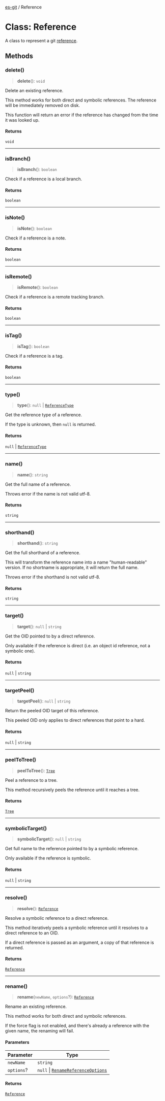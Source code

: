 [es-git](../globals.md) / Reference

# Class: Reference

A class to represent a git [reference][1].

[1]: https://git-scm.com/book/en/Git-Internals-Git-References

## Methods

### delete()

> **delete**(): `void`

Delete an existing reference.

This method works for both direct and symbolic references. The reference
will be immediately removed on disk.

This function will return an error if the reference has changed from the
time it was looked up.

#### Returns

`void`

***

### isBranch()

> **isBranch**(): `boolean`

Check if a reference is a local branch.

#### Returns

`boolean`

***

### isNote()

> **isNote**(): `boolean`

Check if a reference is a note.

#### Returns

`boolean`

***

### isRemote()

> **isRemote**(): `boolean`

Check if a reference is a remote tracking branch.

#### Returns

`boolean`

***

### isTag()

> **isTag**(): `boolean`

Check if a reference is a tag.

#### Returns

`boolean`

***

### type()

> **type**(): `null` \| [`ReferenceType`](../type-aliases/ReferenceType.md)

Get the reference type of a reference.

If the type is unknown, then `null` is returned.

#### Returns

`null` \| [`ReferenceType`](../type-aliases/ReferenceType.md)

***

### name()

> **name**(): `string`

Get the full name of a reference.

Throws error if the name is not valid utf-8.

#### Returns

`string`

***

### shorthand()

> **shorthand**(): `string`

Get the full shorthand of a reference.

This will transform the reference name into a name "human-readable"
version. If no shortname is appropriate, it will return the full name.

Throws error if the shorthand is not valid utf-8.

#### Returns

`string`

***

### target()

> **target**(): `null` \| `string`

Get the OID pointed to by a direct reference.

Only available if the reference is direct (i.e. an object id reference,
not a symbolic one).

#### Returns

`null` \| `string`

***

### targetPeel()

> **targetPeel**(): `null` \| `string`

Return the peeled OID target of this reference.

This peeled OID only applies to direct references that point to a hard.

#### Returns

`null` \| `string`

***

### peelToTree()

> **peelToTree**(): [`Tree`](Tree.md)

Peel a reference to a tree.

This method recursively peels the reference until it reaches
a tree.

#### Returns

[`Tree`](Tree.md)

***

### symbolicTarget()

> **symbolicTarget**(): `null` \| `string`

Get full name to the reference pointed to by a symbolic reference.

Only available if the reference is symbolic.

#### Returns

`null` \| `string`

***

### resolve()

> **resolve**(): [`Reference`](Reference.md)

Resolve a symbolic reference to a direct reference.

This method iteratively peels a symbolic reference until it resolves to
a direct reference to an OID.

If a direct reference is passed as an argument, a copy of that
reference is returned.

#### Returns

[`Reference`](Reference.md)

***

### rename()

> **rename**(`newName`, `options`?): [`Reference`](Reference.md)

Rename an existing reference.

This method works for both direct and symbolic references.

If the force flag is not enabled, and there's already a reference with
the given name, the renaming will fail.

#### Parameters

| Parameter | Type |
| ------ | ------ |
| `newName` | `string` |
| `options`? | `null` \| [`RenameReferenceOptions`](../interfaces/RenameReferenceOptions.md) |

#### Returns

[`Reference`](Reference.md)
